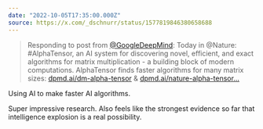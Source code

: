 ```yaml
---
date: "2022-10-05T17:35:00.000Z"
source: https://x.com/_dschnurr/status/1577819846380658688
---
```


> Responding to post from [@GoogleDeepMind](https://x.com/GoogleDeepMind): Today in @Nature: #AlphaTensor, an AI system for discovering novel, efficient, and exact algorithms for matrix multiplication - a building block of modern computations. AlphaTensor finds faster algorithms for many matrix sizes: [dpmd.ai/dm-alpha-tensor](dpmd.ai/dm-alpha-tensor) & [dpmd.ai/nature-alpha-tensor…](dpmd.ai/nature-alpha-tensor)

Using AI to make faster AI algorithms.

Super impressive research. Also feels like the strongest evidence so far that intelligence explosion is a real possibility.